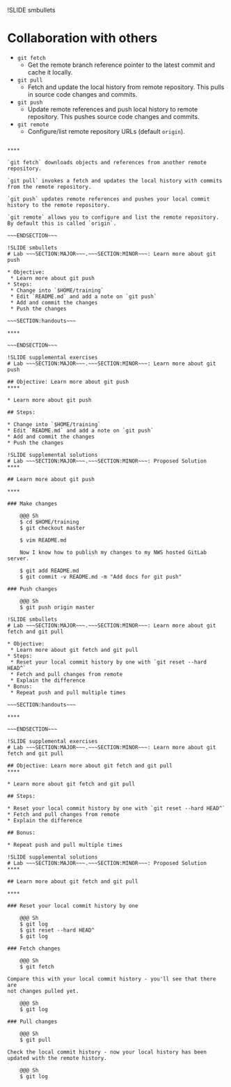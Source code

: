 !SLIDE smbullets
# Collaboration with others

* `git fetch`
  * Get the remote branch reference pointer to the latest commit and cache it locally.
* `git pull`
  * Fetch and update the local history from remote repository. This pulls in source code changes and commits.
* `git push`
  * Update remote references and push local history to remote repository. This pushes source code changes and commits.
* `git remote`
  * Configure/list remote repository URLs (default `origin`).

~~~SECTION:handouts~~~

****

`git fetch` downloads objects and references from another remote repository.

`git pull` invokes a fetch and updates the local history with commits from the remote repository.

`git push` updates remote references and pushes your local commit history to the remote repository.

`git remote` allows you to configure and list the remote repository. By default this is called `origin`.

~~~ENDSECTION~~~

!SLIDE smbullets
# Lab ~~~SECTION:MAJOR~~~.~~~SECTION:MINOR~~~: Learn more about git push

* Objective:
 * Learn more about git push
* Steps:
 * Change into `$HOME/training`
 * Edit `README.md` and add a note on `git push`
 * Add and commit the changes
 * Push the changes

~~~SECTION:handouts~~~

****

~~~ENDSECTION~~~

!SLIDE supplemental exercises
# Lab ~~~SECTION:MAJOR~~~.~~~SECTION:MINOR~~~: Learn more about git push

## Objective: Learn more about git push
****

* Learn more about git push

## Steps:

* Change into `$HOME/training`
* Edit `README.md` and add a note on `git push`
* Add and commit the changes
* Push the changes

!SLIDE supplemental solutions
# Lab ~~~SECTION:MAJOR~~~.~~~SECTION:MINOR~~~: Proposed Solution
****

## Learn more about git push

****

### Make changes

    @@@ Sh
    $ cd $HOME/training
    $ git checkout master

    $ vim README.md

    Now I know how to publish my changes to my NWS hosted GitLab server.

    $ git add README.md
    $ git commit -v README.md -m "Add docs for git push"

### Push changes

    @@@ Sh
    $ git push origin master

!SLIDE smbullets
# Lab ~~~SECTION:MAJOR~~~.~~~SECTION:MINOR~~~: Learn more about git fetch and git pull

* Objective:
 * Learn more about git fetch and git pull
* Steps:
 * Reset your local commit history by one with `git reset --hard HEAD^`
 * Fetch and pull changes from remote
 * Explain the difference
* Bonus:
 * Repeat push and pull multiple times

~~~SECTION:handouts~~~

****

~~~ENDSECTION~~~

!SLIDE supplemental exercises
# Lab ~~~SECTION:MAJOR~~~.~~~SECTION:MINOR~~~: Learn more about git fetch and git pull

## Objective: Learn more about git fetch and git pull
****

* Learn more about git fetch and git pull

## Steps:

* Reset your local commit history by one with `git reset --hard HEAD^`
* Fetch and pull changes from remote
* Explain the difference

## Bonus:

* Repeat push and pull multiple times

!SLIDE supplemental solutions
# Lab ~~~SECTION:MAJOR~~~.~~~SECTION:MINOR~~~: Proposed Solution
****

## Learn more about git fetch and git pull

****

### Reset your local commit history by one

    @@@ Sh
    $ git log
    $ git reset --hard HEAD^
    $ git log

### Fetch changes

    @@@ Sh
    $ git fetch

Compare this with your local commit history - you'll see that there are
not changes pulled yet.

    @@@ Sh
    $ git log

### Pull changes

    @@@ Sh
    $ git pull

Check the local commit history - now your local history has been
updated with the remote history.

    @@@ Sh
    $ git log

